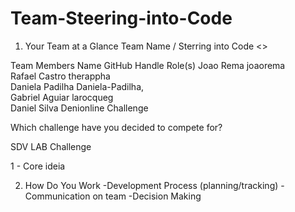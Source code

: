 # Team-Steering-into-Code


1. Your Team at a Glance
Team Name / Sterring into Code
<>

Team Members
Name 	GitHub Handle 	Role(s)
Joao Rema 	joaorema 	
Rafael Castro 	therappha 	
Daniela Padilha 	Daniela-Padilha, 	
Gabriel	Aguiar    larocqueg 	
Daniel Silva       Denionline
Challenge

Which challenge have you decided to compete for?

SDV LAB Challenge

1 - Core ideia

2. How Do You Work
  -Development Process (planning/tracking)
-Communication on team
-Decision Making



